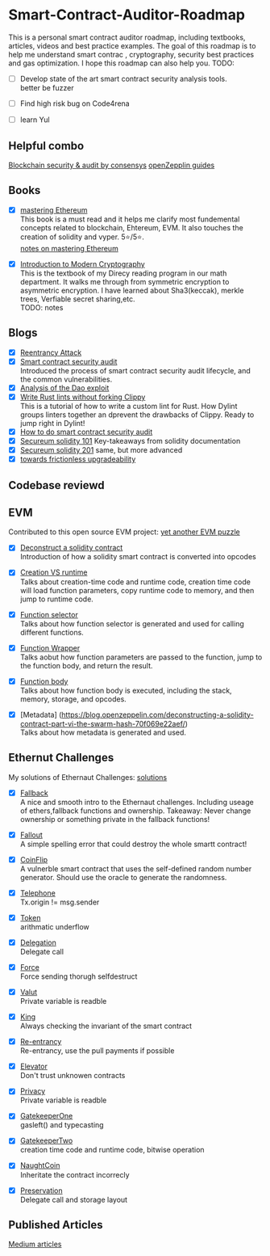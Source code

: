 # Smart-Contract-Auditor-Roadmap
This is a personal smart contract auditor roadmap, including textbooks, articles, videos and best practice examples. The goal of this roadmap is to help me understand smart contrac , cryptography, security best practices and gas optimization. I hope this roadmap can also help you.
TODO:<br>
- [ ] Develop state of the art smart contract security analysis tools.<br> better be fuzzer 
- [ ] Find high risk bug on Code4rena
- [ ] learn Yul


## Helpful combo 
[Blockchain security & audit by consensys](https://consensys.net/diligence/)
[openZepplin guides](https://blog.openzeppelin.com/guides/)
## Books
- [x] [mastering Ethereum](https://github.com/ethereumbook/ethereumbook)
<br>This book is a must read and it helps me clarify most fundemental concepts related to blockchain, Ehtereum, EVM. It also touches the creation of solidity and vyper. 5:star:/5:star:. <br>
[notes on mastering Ethereum](https://adhesive-cowl-245.notion.site/Mastering-Ethereum-Building-Smart-Contracts-and-Dapps-373249b998a94b71bb6c8dd87a255a6c)

- [x] [Introduction to Modern Cryptography](http://staff.ustc.edu.cn/~mfy/moderncrypto/reading%20materials/Introduction_to_Modern_Cryptography.pdf) <br> This is the textbook of my Direcy reading program in our math department. It walks me through from symmetric encryption to asymmetric encryption. I have learned about Sha3(keccak), merkle trees, Verfiable secret sharing,etc. <br> TODO: notes
## Blogs
- [x] [Reentrancy Attack](https://gus-tavo-guim.medium.com/reentrancy-attack-on-smart-contracts-how-to-identify-the-exploitable-and-an-example-of-an-attack-4470a2d8dfe4)
- [x] [Smart contract security audit](https://www.blockchain-council.org/blog/smart-contract-security-audit) <br> Introduced the process of smart contract security audit lifecycle, and the common vulnerabilities. <br>
- [x] [Analysis of the Dao exploit](https://hackingdistributed.com/2016/06/18/analysis-of-the-dao-exploit/)
- [x] [Write Rust lints without forking Clippy](https://www.trailofbits.com/post/write-rust-lints-without-forking-clippy) <br> This is a tutorial of how to write a custom lint for Rust. How Dylint groups linters together an dprevent the drawbacks of Clippy. Ready to jump right in Dylint! <br>
- [x] [How to do smart contract security audit](https://blaize.tech/article-type/how-to-conduct-a-smart-contract-security-audit-of-your-project-and-why-this-is-important/)
- [x] [Secureum solidity 101](https://secureum.substack.com/p/solidity-101) Key-takeaways from solidity documentation
- [x] [Secureum solidity 201](https://secureum.substack.com/p/solidity-201) same, but more advanced
- [x] [towards frictionless upgradeability](https://blog.openzeppelin.com/towards-frictionless-upgradeability/) 

## Codebase reviewd


## EVM
Contributed to this open source EVM project: [yet another EVM puzzle](https://github.com/mattaereal/yet-another-evm-puzzle/tree/main/puzzles)
- [x] [Deconstruct a solidity contract](https://blog.openzeppelin.com/deconstructing-a-solidity-contract-part-i-introduction-832efd2d7737/)<br>Introduction of how a solidity smart contract is converted into opcodes
- [x] [Creation VS runtime](https://blog.openzeppelin.com/deconstructing-a-solidity-contract-part-ii-creation-vs-runtime-6b9d60ecb44c/)<br> Talks about creation-time code and runtime code, creation time code will load function parameters, copy runtime code to memory, and then jump to runtime code.
- [x] [Function selector](https://blog.openzeppelin.com/deconstructing-a-solidity-contract-part-iii-the-function-selector-6a9b6886ea49/)<br> Talks about how function selector is generated and used for calling different functions.
-[x] [Function Wrapper](https://blog.openzeppelin.com/deconstructing-a-solidity-contract-part-iv-function-wrappers-d8e46672b0ed/)<br> Talks aobut how function parameters are passed to the function, jump to the function body, and return the result.
- [x] [Function body](https://blog.openzeppelin.com/deconstructing-a-solidity-contract-part-v-function-bodies-2d19d4bef8be/)<br> Talks about how function body is executed, including the stack, memory, storage, and opcodes.
- [x] [Metadata] (https://blog.openzeppelin.com/deconstructing-a-solidity-contract-part-vi-the-swarm-hash-70f069e22aef/)<br> Talks about how metadata is generated and used.


## Ethernut Challenges 
My solutions of Ethernaut Challenges: [solutions](https://github.com/EnbangWu/CTF-solutions/tree/main/Ethernaut)
- [x] [Fallback](https://ethernaut.openzeppelin.com/level/0x9CB391dbcD447E645D6Cb55dE6ca23164130D008) <br> A nice and smooth intro to the Ethernaut challenges. Including useage of ethers,fallback functions and ownership. Takeaway: Never change ownership or something private in the fallback functions!
- [x] [Fallout](https://ethernaut.openzeppelin.com/level/0x5732B2F88cbd19B6f01E3a96e9f0D90B917281E5) <br>A simple spelling error that could destroy the whole smartt contract! 
- [x] [CoinFlip](https://ethernaut.openzeppelin.com/level/0x4dF32584890A0026e56f7535d0f2C6486753624f)<br> A vulnerble smart contract that uses the self-defined random number generator. Should use the oracle to generate the randomness.
- [x] [Telephone](https://ethernaut.openzeppelin.com/level/0x1ca9f1c518ec5681C2B7F97c7385C0164c3A22Fe)<br> Tx.origin != msg.sender
- [x] [Token](https://ethernaut.openzeppelin.com/level/0x1ca9f1c518ec5681C2B7F97c7385C0164c3A22Fe)<br> arithmatic underflow
- [x] [Delegation](https://ethernaut.openzeppelin.com/level/0x1ca9f1c518ec5681C2B7F97c7385C0164c3A22Fe)<br> Delegate call
- [x] [Force](https://ethernaut.openzeppelin.com/level/0x1ca9f1c518ec5681C2B7F97c7385C0164c3A22Fe)<br> Force sending thorugh selfdestruct
- [x] [Valut](https://ethernaut.openzeppelin.com/level/0x3A78EE8462BD2e31133de2B8f1f9CBD973D6eDd6)<br> Private variable is readble
- [x] [King](https://ethernaut.openzeppelin.com/level/0x725595BA16E76ED1F6cC1e1b65A88365cC494824)<br> Always checking the invariant of the smart contract
- [x] [Re-entrancy](https://ethernaut.openzeppelin.com/level/0x1ca9f1c518ec5681C2B7F97c7385C0164c3A22Fe)<br> Re-entrancy, use the pull payments if possible
- [x] [Elevator](https://ethernaut.openzeppelin.com/level/0x4A151908Da311601D967a6fB9f8cFa5A3E88a251)<br> Don't trust unknowen contracts
- [x] [Privacy](https://ethernaut.openzeppelin.com/level/0xcAac6e4994c2e21C5370528221c226D1076CfDAB)<br> Private variable is readble
- [x] [GatekeeperOne](https://ethernaut.openzeppelin.com/level/0x2a2497aE349bCA901Fea458370Bd7dDa594D1D69)<br> gasleft() and typecasting
- [x] [GatekeeperTwo](https://ethernaut.openzeppelin.com/level/0xf59112032D54862E199626F55cFad4F8a3b0Fce9)<br> creation time code and runtime code, bitwise operation
- [x] [NaughtCoin](https://ethernaut.openzeppelin.com/level/0x36E92B2751F260D6a4749d7CA58247E7f8198284)<br>Inheritate the contract incorrecly
- [x] [Preservation](https://ethernaut.openzeppelin.com/level/0x2754fA769d47ACdF1f6cDAa4B0A8Ca4eEba651eC)<br> Delegate call and storage layout
  

## Published Articles
[Medium articles ](https://medium.com/@0xNorman)